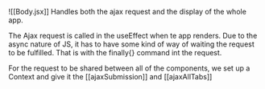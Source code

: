 ![[Body.jsx]] Handles both the ajax request and the display of the whole app.

The Ajax request is called in the useEffect when te app renders. Due to the async nature of JS, it has to have some kind of way of waiting the request to be fulfilled. That is with the finally{} command int the request.

For the request to be shared between all of the components, we set up a Context and give it the [[ajaxSubmission]] and [[ajaxAllTabs]]